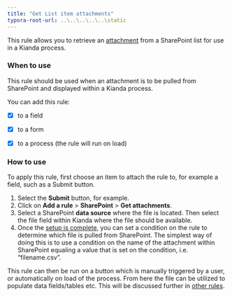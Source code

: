```yaml
---
title: "Get List item attachments"
typora-root-url: ..\..\..\..\..\static
---
```


This rule allows you to retrieve an <u>attachment</u> from a SharePoint list for use in a Kianda process.

### When to use

This rule should be used when an attachment is to be pulled from SharePoint and displayed within a Kianda process.

You can add this rule:

- [x] to a field
- [x] to a form 
- [x] to a process (the rule will run on load)


### How to use

To apply this rule, first choose an item to attach the rule to, for example a field, such as a Submit button. 

1. Select the **Submit** button, for example.
2. Click on **Add a rule** > **SharePoint** > **Get attachments**.
3. Select a SharePoint **data source** where the file is located. Then select the file field within Kianda where the file should be available.
4. Once the <u>setup is complete</u>, you can set a condition on the rule to determine which file is pulled from SharePoint. The simplest way of doing this is to use a condition on the name of the attachment within SharePoint equaling a value that is set on the condition, i.e. “filename.csv”.

This rule can then be run on a button which is manually triggered by a user, or automatically on load of the process. From here the file can be utilized to populate data fields/tables etc. This will be discussed further in <u>other rules</u>. 
